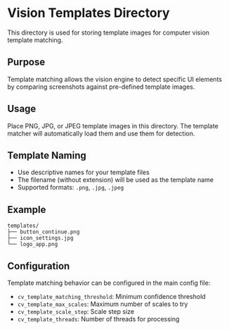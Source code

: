 # Vision Templates Directory

This directory is used for storing template images for computer vision template matching.

## Purpose

Template matching allows the vision engine to detect specific UI elements by comparing screenshots against pre-defined template images.

## Usage

Place PNG, JPG, or JPEG template images in this directory. The template matcher will automatically load them and use them for detection.

## Template Naming

- Use descriptive names for your template files
- The filename (without extension) will be used as the template name
- Supported formats: `.png`, `.jpg`, `.jpeg`

## Example

```
templates/
├── button_continue.png
├── icon_settings.jpg
└── logo_app.png
```

## Configuration

Template matching behavior can be configured in the main config file:
- `cv_template_matching_threshold`: Minimum confidence threshold
- `cv_template_max_scales`: Maximum number of scales to try
- `cv_template_scale_step`: Scale step size
- `cv_template_threads`: Number of threads for processing
